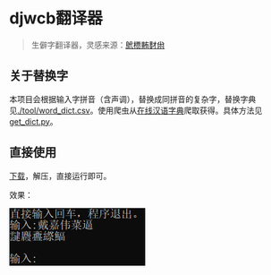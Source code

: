 # djwcb翻译器

> 生僻字翻译器，灵感来源：[鴏槚䵋䴭㡀](https://www.bilibili.com/video/BV14N411f7rA/)

## 关于替换字

本项目会根据输入字拼音（含声调），替换成同拼音的复杂字，替换字典见[./tool/word_dict.csv](https://github.com/Loyage/djwcb-translator/blob/main/tool/word_dict.csv)。使用爬虫从[在线汉语字典](http://xh.5156edu.com/pinyi.html)爬取获得。具体方法见[get_dict.py](https://github.com/Loyage/djwcb-translator/blob/main/tool/get_dict.py)。

## 直接使用

[下载](https://github.com/Loyage/djwcb-translator/releases/download/1.0.0/djwcb_1_0_0.zip)，解压，直接运行即可。

效果：

![result](./img/result.png)
